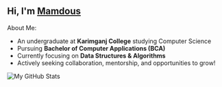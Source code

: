## Hi, I'm [Mamdous](https://mamdous.me)
About Me:
- An undergraduate at **Karimganj College** studying Computer Science
- Pursuing **Bachelor of Computer Applications (BCA)**
- Currently focusing on **Data Structures & Algorithms** 
- Actively seeking collaboration, mentorship, and opportunities to grow!
  
![My GitHub Stats](https://github-readme-stats.vercel.app/api?username=Mamdous-usual&theme=tokyonight&show_icons=true&count_private=true)

